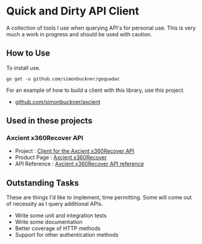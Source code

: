 # Quick and Dirty API Client

A collection of tools I use when querying API's for personal use. This is very 
much a work in progress and should be used with caution.

## How to Use

To install use.

```
go get -u github.com/simonbuckner/goquadac
```

For an example of how to build a client with this library, use this project.

  - [github.com/simonbuckner/axcient](https://github.com/simonbuckner/axcient/)

## Used in these projects

### Axcient x360Recover API

- Project       : [Client for the Axcient x360Recover API](https://github.com/simonbuckner/axcient)
- Product Page  : [Axcient x360Recover](https://axcient.com/products/x360recover/)
- API Reference : [Axcient x360Recover API reference](https://developer.axcient.com/x360recover/)

## Outstanding Tasks

These are things I'd like to implement, time permitting. Some will come out of 
necessity as I query additional APIs.
  
- Write some unit and integration tests
- Write some documentation
- Better coverage of HTTP methods
- Support for other authentication methods

